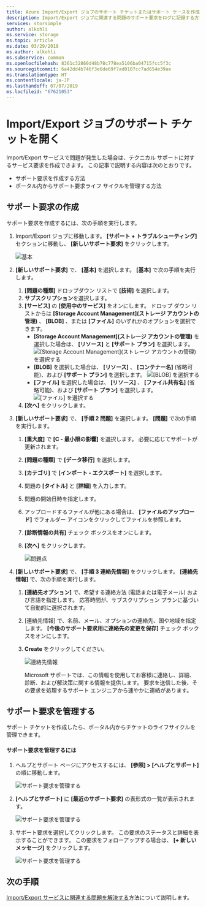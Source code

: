 ```yaml
---
title: Azure Import/Export ジョブのサポート チケットまたはサポート ケースを作成する | Microsoft Docs
description: Import/Export ジョブに関連する問題のサポート要求をログに記録する方法について説明します。
services: storsimple
author: alkohli
ms.service: storage
ms.topic: article
ms.date: 03/29/2018
ms.author: alkohli
ms.subservice: common
ms.openlocfilehash: 8361c32860d48b78c778ea5106ba04715fcc5f3c
ms.sourcegitcommit: 6a42dd4b746f3e6de69f7ad0107cc7ad654e39ae
ms.translationtype: HT
ms.contentlocale: ja-JP
ms.lasthandoff: 07/07/2019
ms.locfileid: "67621053"
---
```

# <a name="open-a-support-ticket-for-an-importexport-job"></a>Import/Export ジョブのサポート チケットを開く

Import/Export サービスで問題が発生した場合は、テクニカル サポートに対するサービス要求を作成できます。 この記事で説明する内容は次のとおりです。

* サポート要求を作成する方法
* ポータル内からサポート要求ライフ サイクルを管理する方法

## <a name="create-a-support-request"></a>サポート要求の作成

サポート要求を作成するには、次の手順を実行します。

1. Import/Export ジョブに移動します。 **[サポート + トラブルシューティング]** セクションに移動し、 **[新しいサポート要求]** をクリックします。
     
    ![基本](./media/storage-import-export-contact-microsoft-support/import-export-support1.png)
   
2. **[新しいサポート要求]** で、 **[基本]** を選択します。 **[基本]** で次の手順を実行します。
    
    1. **[問題の種類]** ドロップダウン リストで **[技術]** を選択します。
    2. **サブスクリプション**を選択します。
    3. **[サービス]** の **[使用中のサービス]** をオンにします。 ドロップ ダウン リストからは **[Storage Account Management]\(ストレージ アカウントの管理\)** 、 **[BLOB]** 、または **[ファイル]** のいずれかのオプションを選択できます。 
        - **[Storage Account Management]\(ストレージ アカウントの管理\)** を選択した場合は、 **[リソース]** と **[サポート プラン]** を選択します。
            ![[Storage Account Management]\(ストレージ アカウントの管理\) を選択する](./media/storage-import-export-contact-microsoft-support/import-export-support3.png)
        - **[BLOB]** を選択した場合は、 **[リソース]** 、 **[コンテナー名]** (省略可能)、および **[サポート プラン]** を選択します。
            ![[BLOB] を選択する](./media/storage-import-export-contact-microsoft-support/import-export-support2.png)
        - **[ファイル]** を選択した場合は、 **[リソース]** 、 **[ファイル共有名]** (省略可能)、および **[サポート プラン]** を選択します。![[ファイル] を選択する](./media/storage-import-export-contact-microsoft-support/import-export-support4.png)
    4. **[次へ]** をクリックします。

3. **[新しいサポート要求]** で、 **[手順 2 問題]** を選択します。 **[問題]** で次の手順を実行します。
    
    1. **[重大度]** で **[C - 最小限の影響]** を選択します。 必要に応じてサポートが更新されます。
    2. **[問題の種類]** で **[データ移行]** を選択します。
    3. **[カテゴリ]** で **[インポート - エクスポート]** を選択します。
    4. 問題の **[タイトル]** と **[詳細]** を入力します。
    5. 問題の開始日時を指定します。
    6. アップロードするファイルが他にある場合は、 **[ファイルのアップロード]** でフォルダー アイコンをクリックしてファイルを参照します。
    7. **[診断情報の共有]** チェック ボックスをオンにします。
    8. **[次へ]** をクリックします。

       ![問題点](./media/storage-import-export-contact-microsoft-support/import-export-support5.png)

4. **[新しいサポート要求]** で、 **[手順 3 連絡先情報]** をクリックします。 **[連絡先情報]** で、次の手順を実行します。

   1. **[連絡先オプション]** で、希望する連絡方法 (電話または電子メール) および言語を指定します。 応答時間が、サブスクリプション プランに基づいて自動的に選択されます。
   2. [連絡先情報] で、名前、メール、オプションの連絡先、国や地域を指定します。 **[今後のサポート要求用に連絡先の変更を保存]** チェック ボックスをオンにします。
   3. **Create** をクリックしてください。
   
       ![連絡先情報](./media/storage-import-export-contact-microsoft-support/import-export-support7.png)   

      Microsoft サポートでは、この情報を使用してお客様に連絡し、詳細、診断、および解決策に関する情報を提供します。
      要求を送信した後、その要求を処理するサポート エンジニアから速やかに連絡があります。

## <a name="manage-a-support-request"></a>サポート要求を管理する

サポート チケットを作成したら、ポータル内からチケットのライフサイクルを管理できます。

#### <a name="to-manage-your-support-requests"></a>サポート要求を管理するには

1. ヘルプとサポート ページにアクセスするには、 **[参照] > [ヘルプとサポート]** の順に移動します。

    ![サポート要求を管理する](./media/storage-import-export-contact-microsoft-support/manage-support-ticket2.png)   

2. **[ヘルプとサポート]** に **[最近のサポート要求]** の表形式の一覧が表示されます。

    ![サポート要求を管理する](./media/storage-import-export-contact-microsoft-support/manage-support-ticket1.png) 

3. サポート要求を選択してクリックします。 この要求のステータスと詳細を表示することができます。 この要求をフォローアップする場合は、 **[+ 新しいメッセージ]** をクリックします。

    ![サポート要求を管理する](./media/storage-import-export-contact-microsoft-support/manage-support-ticket3.png) 


## <a name="next-steps"></a>次の手順

[Import/Export サービスに関連する問題を解決する](storage-import-export-tool-troubleshooting-v1.md)方法について説明します。
